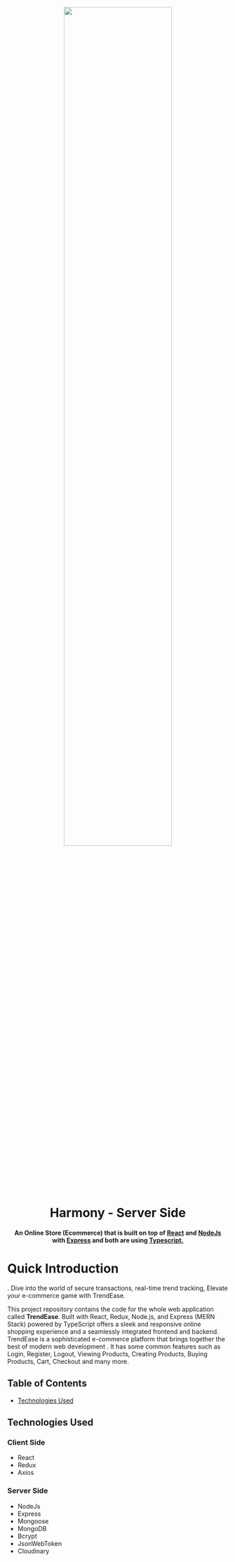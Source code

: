 <h1 align="center">
<br>
<img src="https://raw.githubusercontent.com/NighTzy-Godz/TrendEase/master/client-side/assets/img/trendease_home.png" width="70%">
<br>
  Harmony - Server Side
<br>
</h1>

<h4 align="center">An Online Store (Ecommerce) that is built on top of <a href="https://react.dev" target="_blank">React</a> and <a href="https://nodejs.org/en"> NodeJs </a> with <a href="https://expressjs.com">Express</a> and both are using <a href="https://www.typescriptlang.org">Typescript.</a></h4>

# Quick Introduction

. Dive into the world of secure transactions, real-time trend tracking, Elevate your e-commerce game with TrendEase.

This project repository contains the code for the whole web application called **TrendEase**. Built with React, Redux, Node.js, and Express (MERN Stack) powered by TypeScript offers a sleek and responsive online shopping experience and a seamlessly integrated frontend and backend. TrendEase is a sophisticated e-commerce platform that brings together the best of modern web development . It has some common features such as Login, Register, Logout, Viewing Products, Creating Products, Buying Products, Cart, Checkout and many more.

## Table of Contents

- [Technologies Used](#technologies-used)

## Technologies Used

### Client Side

- React
- Redux
- Axios

### Server Side

- NodeJs
- Express
- Mongoose
- MongoDB
- Bcrypt
- JsonWebToken
- Cloudinary
